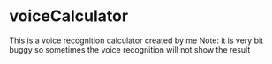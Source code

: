 # voiceCalculator
This is a voice recognition calculator created by me
Note: it is very bit buggy so sometimes the voice recognition will not show the result
